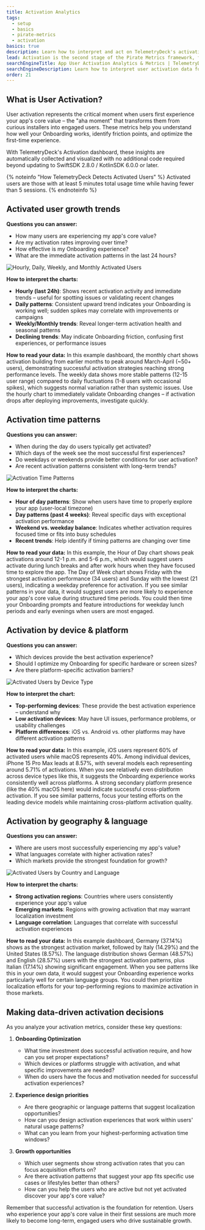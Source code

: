 ```yaml
---
title: Activation Analytics
tags:
  - setup
  - basics
  - pirate-metrics
  - activation
basics: true
description: Learn how to interpret and act on TelemetryDeck's activation metrics to optimize your app's first-time user experience.
lead: Activation is the second stage of the Pirate Metrics framework, focusing on when users experience your app's core value for the first time. TelemetryDeck automatically tracks these patterns to help you optimize the crucial first sessions that turn new users into engaged users.
searchEngineTitle: App User Activation Analytics & Metrics | TelemetryDeck
searchEngineDescription: Learn how to interpret user activation data for your mobile app with TelemetryDeck's automatic activation analytics.
order: 21
---
```


## What is User Activation?

User activation represents the critical moment when users first experience your app's core value – the "aha moment" that transforms them from curious installers into engaged users. These metrics help you understand how well your Onboarding works, identify friction points, and optimize the first-time experience.

With TelemetryDeck's Activation dashboard, these insights are automatically collected and visualized with no additional code required beyond updating to SwiftSDK 2.8.0 / KotlinSDK 6.0.0 or later.

{% noteinfo "How TelemetryDeck Detects Activated Users" %}
Activated users are those with at least 5 minutes total usage time while having fewer than 5 sessions.
{% endnoteinfo %}

## Activated user growth trends

**Questions you can answer:**
- How many users are experiencing my app's core value?
- Are my activation rates improving over time?
- How effective is my Onboarding experience?
- What are the immediate activation patterns in the last 24 hours?

![Hourly, Daily, Weekly, and Monthly Activated Users](/docs/images/activation-activated-users.png)

**How to interpret the charts:**
- **Hourly (last 24h)**: Shows recent activation activity and immediate trends – useful for spotting issues or validating recent changes
- **Daily patterns**: Consistent upward trend indicates your Onboarding is working well; sudden spikes may correlate with improvements or campaigns
- **Weekly/Monthly trends**: Reveal longer-term activation health and seasonal patterns
- **Declining trends**: May indicate Onboarding friction, confusing first experiences, or performance issues

**How to read your data:** In this example dashboard, the monthly chart shows activation building from earlier months to peak around March-April (~50+ users), demonstrating successful activation strategies reaching strong performance levels. The weekly data shows more stable patterns (12-15 user range) compared to daily fluctuations (1-8 users with occasional spikes), which suggests normal variation rather than systemic issues. Use the hourly chart to immediately validate Onboarding changes – if activation drops after deploying improvements, investigate quickly.

## Activation time patterns

**Questions you can answer:**
- When during the day do users typically get activated?
- Which days of the week see the most successful first experiences?
- Do weekdays or weekends provide better conditions for user activation?
- Are recent activation patterns consistent with long-term trends?

![Activation Time Patterns](/docs/images/activation-by-time.png)

**How to interpret the charts:**
- **Hour of day patterns**: Show when users have time to properly explore your app (user-local timezone)
- **Day patterns (past 4 weeks)**: Reveal specific days with exceptional activation performance
- **Weekend vs. weekday balance**: Indicates whether activation requires focused time or fits into busy schedules
- **Recent trends**: Help identify if timing patterns are changing over time

**How to read your data:** In this example, the Hour of Day chart shows peak activations around 12-1 p.m. and 5-6 p.m., which would suggest users activate during lunch breaks and after work hours when they have focused time to explore the app. The Day of Week chart shows Friday with the strongest activation performance (34 users) and Sunday with the lowest (21 users), indicating a weekday preference for activation. If you see similar patterns in your data, it would suggest users are more likely to experience your app's core value during structured time periods. You could then time your Onboarding prompts and feature introductions for weekday lunch periods and early evenings when users are most engaged.

## Activation by device & platform

**Questions you can answer:**
- Which devices provide the best activation experience?
- Should I optimize my Onboarding for specific hardware or screen sizes?
- Are there platform-specific activation barriers?

![Activated Users by Device Type](/docs/images/activation-device-distribution.png)

**How to interpret the chart:**
- **Top-performing devices**: These provide the best activation experience – understand why
- **Low activation devices**: May have UI issues, performance problems, or usability challenges
- **Platform differences**: iOS vs. Android vs. other platforms may have different activation patterns

**How to read your data:** In this example, iOS users represent 60% of activated users while macOS represents 40%. Among individual devices, iPhone 15 Pro Max leads at 8.57%, with several models each representing around 5.71% of activations. When you see relatively even distribution across device types like this, it suggests the Onboarding experience works consistently well across platforms. A strong secondary platform presence (like the 40% macOS here) would indicate successful cross-platform activation. If you see similar patterns, focus your testing efforts on the leading device models while maintaining cross-platform activation quality.

## Activation by geography & language

**Questions you can answer:**
- Where are users most successfully experiencing my app's value?
- What languages correlate with higher activation rates?
- Which markets provide the strongest foundation for growth?

![Activated Users by Country and Language](/docs/images/activation-geographic-distribution.png)

**How to interpret the charts:**
- **Strong activation regions**: Countries where users consistently experience your app's value
- **Emerging markets**: Regions with growing activation that may warrant localization investment
- **Language correlation**: Languages that correlate with successful activation experiences

**How to read your data:** In this example dashboard, Germany (37.14%) shows as the strongest activation market, followed by Italy (14.29%) and the United States (8.57%). The language distribution shows German (48.57%) and English (28.57%) users with the strongest activation patterns, plus Italian (17.14%) showing significant engagement. When you see patterns like this in your own data, it would suggest your Onboarding experience works particularly well for certain language groups. You could then prioritize localization efforts for your top-performing regions to maximize activation in those markets.


## Making data-driven activation decisions

As you analyze your activation metrics, consider these key questions:

1. **Onboarding Optimization**
   - What time investment does successful activation require, and how can you set proper expectations?
   - Which devices or platforms struggle with activation, and what specific improvements are needed?
   - When do users have the focus and motivation needed for successful activation experiences?

2. **Experience design priorities**
   - Are there geographic or language patterns that suggest localization opportunities?
   - How can you design activation experiences that work within users' natural usage patterns?
   - What can you learn from your highest-performing activation time windows?

3. **Growth opportunities**
   - Which user segments show strong activation rates that you can focus acquisition efforts on?
   - Are there activation patterns that suggest your app fits specific use cases or lifestyles better than others?
   - How can you help the users who are active but not yet activated discover your app's core value?

Remember that successful activation is the foundation for retention. Users who experience your app's core value in their first sessions are much more likely to become long-term, engaged users who drive sustainable growth.
